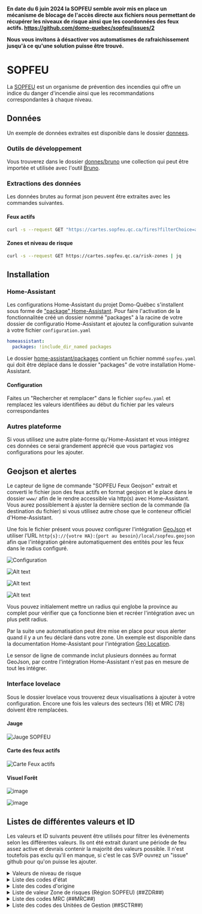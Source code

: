 **En date du 6 juin 2024 la SOPFEU semble avoir mis en place un mécanisme de blocage de l'accès directe aux fichiers nous permettant de récupérer les niveaux de risque ainsi que les coordonnées des feux actifs. https://github.com/domo-quebec/sopfeu/issues/2**

**Nous vous invitons à désactiver vos automatismes de rafraichissement jusqu'à ce qu'une solution puisse être trouvé.**


# SOPFEU

La [SOPFEU](https://sopfeu.qc.ca) est un organisme de prévention des incendies qui offre un indice du danger d'incendie ainsi que les recommandations correspondantes à chaque niveau.

## Données

Un exemple de données extraites est disponible dans le dossier [donnees](donnees).

### Outils de développement

Vous trouverez dans le dossier [donnes/bruno](donnes/bruno) une collection qui peut être importée et utilisée avec l'outil [Bruno](https://www.usebruno.com/).

### Extractions des données

Les données brutes au format json peuvent être extraites avec les commandes suivantes.

#### Feux actifs

```bash
curl -s --request GET "https://cartes.sopfeu.qc.ca/fires?filterChoice=active" | jq
```

#### Zones et niveau de risque

```bash
curl -s --request GET https://cartes.sopfeu.qc.ca/risk-zones | jq
```

## Installation

### Home-Assistant

Les configurations Home-Assistant du projet Domo-Québec s'installent sous forme de ["package" Home-Assistant](https://www.home-assistant.io/docs/configuration/packages/). Pour faire l'activation de la fonctionnalitée créé un dossier nommé "packages" à la racine de votre dossier de configuratio Home-Assistant et ajoutez la configuration suivante à votre fichier `configuration.yaml`

```yaml
homeassistant:
  packages: !include_dir_named packages
```

Le dossier [home-assistant/packages](home-assistant/packages) contient un fichier nommé `sopfeu.yaml` qui doit être déplacé dans le dossier "packages" de votre installation Home-Assistant.

#### Configuration

Faites un "Rechercher et remplacer" dans le fichier `sopfeu.yaml` et remplacez les valeurs identifiées au début du fichier par les valeurs correspondantes

### Autres plateforme

Si vous utilisez une autre plate-forme qu'Home-Assistant et vous intégrez ces données ce serai grandement apprécié que vous partagiez vos configurations pour les ajouter.

## Geojson et alertes

Le capteur de ligne de commande "SOPFEU Feux Geojson" extrait et converti le fichier json des feux actifs en format geojson et le place dans le dossier `www/` afin de le rendre accessible via http(s) avec Home-Assistant. Vous aurez possiblement à ajuster la dernière section de la commande (la destination du fichier) si vous utilisez autre chose que le conteneur officiel d'Home-Assistant.

Une fois le fichier présent vous pouvez configurer l'intégration [GeoJson](https://www.home-assistant.io/integrations/geo_json_events/) et utiliser l’URL `http{s}://{votre HA}:{port au besoin}/local/sopfeu.geojson` afin que l'intégration génère automatiquement des entités pour les feux dans le radius configuré.

![Configuration](images/geojson/geojson1.png)

![Alt text](images/geojson/geojson2.png)

![Alt text](images/geojson/geojson3.png)

![Alt text](images/geojson/geojson4.png)

Vous pouvez initialement mettre un radius qui englobe la province au complet pour vérifier que ça fonctionne bien et recréer l'intégration avec un plus petit radius.

Par la suite une automatisation peut être mise en place pour vous alerter quand il y a un feu déclaré dans votre zone. Un exemple est disponible dans la documentation Home-Assistant pour l'intégration [Geo Location](https://www.home-assistant.io/integrations/geo_location/).

Le sensor de ligne de commande inclut plusieurs données au format GeoJson, par contre l'intégration Home-Assistant n'est pas en mesure de tout les intégrer.

### Interface lovelace

Sous le dossier lovelace vous trouverez deux visualisations à ajouter à votre configuration. Encore une fois les valeurs des secteurs (16) et MRC (78) doivent être remplacées.

#### Jauge

![Jauge SOPFEU](home-assistant/lovelace/jauge/sopfeu-gauge.png)

#### Carte des feux actifs

![Carte Feux actifs](home-assistant/lovelace/markdown-card/sopfeu-markdown.png)

#### Visuel Forêt

![image](https://github.com/MichelJourdain/domo-quebec/assets/83040228/a69a56b3-143d-4bd7-8117-c2ad96443674)

![image](https://github.com/MichelJourdain/domo-quebec/assets/83040228/111e4fd9-2aac-40c7-8ed4-d00730036f5a)

## Listes de différentes valeurs et ID

Les valeurs et ID suivants peuvent être utilisés pour filtrer les évènements selon les différentes valeurs. Ils ont été extrait durant une période de feu assez active et devrais contenir la majorité des valeurs possible. Il n'est toutefois pas exclu qu'il en manque, si c'est le cas SVP ouvrez un "issue" github pour qu'on puisse les ajouter.

<details>
<summary>Valeurs de niveau de risque</summary>

| Valeur | Niveau     | Description                                                                                                                                                                                                                                                  |
| ------ | ---------- | ------------------------------------------------------------------------------------------------------------------------------------------------------------------------------------------------------------------------------------------------------------ |
| 1      | BAS        | Risque d’incendie de faible intensité à propagation limitée, c’est le bon moment pour allumer votre feu de camp.                                                                                                                                             |
| 2      | MODÉRÉ     | Risque d’incendie de surface se propageant de façon modérée et se contrôlant généralement bien, faite uniquement des feux de petite dimension (1m X 1m maximum).                                                                                             |
| 3      | ÉLEVÉ      | Risque d’incendie de surface d’intensité modérée à vigoureuse qui pose des défis de contrôle lors du combat terrestre, n’allumez pas si la vitesse du vent est supérieure à 20 km/h.                                                                         |
| 4      | TRÈS ÉLEVÉ | Risque d’incendie de forte intensité avec allumage partiel ou complet des cimes dont les conditions au front sont au-delà de la capacité des équipes terrestres, faites des feux seulement dans des installations munies d’un pare-étincelles réglementaire. |
| 5      | EXTRÊME    | Risque d’incendie de cimes de fortes intensité, qui se propage à grande vitesse et qui peut devenir incontrôlable, évitez de faire des feux.                                                                                                                 |

Source: [https://sopfeu.qc.ca/comment-calcule-t-on-le-danger-dincendie/](https://sopfeu.qc.ca/comment-calcule-t-on-le-danger-dincendie/)

</details>

<details>
<summary>Liste des codes d'état</summary>

| id  | État             |
| --- | ---------------- |
| 0   | Recensé          |
| 2   | Sous-observation |
| 3   | Hors-contrôle    |
| 4   | Contenu          |
| 5   | Maîtrisé         |
| 6   | Éteint           |

[Référence sur les états](https://sopfeu.qc.ca/comprendre-les-conditions-dun-incendie/)

</details>

<details>
<summary>Liste des codes d'origine</summary>

| id  | Origine           |
| --- | ----------------- |
| 1   | Foudre            |
| 2   | Chemin de fer     |
| 3   | Op. forestières   |
| 4   | Op. industrielles |
| 5   | Incendiaires      |
| 6   | Résidants         |
| 7   | Récréation        |
| 8   | Diverses          |
| 9   | À déterminer      |

</details>

<details>
<summary>Liste de valeur Zone de risques (Région SOPFEU) (##ZDR##)</summary>

| Zone | Emplacement               |
| ---- | ------------------------- |
| 48   | Baie-des-Chaleurs         |
| 23   | Beauce-Appalaches         |
| 64   | Caniapiscau               |
| 22   | Centre-du-Québec          |
| 29   | Charlevoix                |
| 36   | Chibougamau-Rte du Nord   |
| 53   | Chisasibi                 |
| 38   | Chute-des-Passes          |
| 51   | Eastmain                  |
| 21   | Estrie                    |
| 65   | Fermont-Schefferville     |
| 40   | Forestville-Labrieville   |
| 49   | Gaspé                     |
| 15   | Gatineau                  |
| 60   | Île d'Anticosti           |
| 61   | Îles de la Madeleine      |
| 45   | Kamouraska-RDL-Témisc.    |
| 2    | La Sarre-Amos             |
| 26   | La Tuque                  |
| 37   | Lac Albanel               |
| 32   | Lac-Saint-Jean            |
| 59   | Laforge - 2               |
| 16   | Laurentides               |
| 69   | Le Golfe-du-St-Laurent    |
| 57   | LG-3                      |
| 58   | LG-4                      |
| 8    | Maganasipi-Dumoine        |
| 14   | Manawan                   |
| 43   | Manic 5 - nord SM3        |
| 24   | Maskinongé-Les Chenaux    |
| 1    | Matagami                  |
| 47   | Matane-Chic-Chocs         |
| 6    | Mégiscane-Gouin           |
| 44   | Minganie                  |
| 20   | Montérégie                |
| 63   | Monts-Otish               |
| 35   | Monts-Valin               |
| 54   | Némaska                   |
| 17   | Nord de Montréal          |
| 13   | Outaouais-Labelle         |
| 11   | Parent-Windigo            |
| 12   | Pontiac                   |
| 27   | Portneuf                  |
| 28   | Québec                    |
| 3    | Quévillon-Waswanipi       |
| 56   | Radisson                  |
| 33   | Réserve Ashuapmushuan     |
| 30   | Réserve des Laurentides   |
| 10   | Réserve La Vérendrye      |
| 46   | Rimouski-Matapédia        |
| 68   | Rivière du petit Méticana |
| 34   | Rivière Mistassini        |
| 66   | Rivière Moisie            |
| 67   | Rivière Romaine           |
| 4    | Rouyn-Noranda             |
| 31   | Saguenay                  |
| 55   | Sarcelle                  |
| 42   | Sept-îles                 |
| 25   | St-Maurice-Mastigouche    |
| 7    | Témiscamingue             |
| 62   | Tichégami                 |
| 5    | Val-d'Or-Senneterre       |
| 50   | Waskaganish               |
| 52   | Wemindji                  |

</details>

<details>
<summary>Liste des codes MRC (##MRC##)</summary>

| id  | MRC                         |
| --- | --------------------------- |
| 2   | Le Rocher-Percé             |
| 3   | La Côte-de-Gaspé            |
| 4   | La Haute-Gaspésie           |
| 6   | Avignon                     |
| 7   | La Matapédia                |
| 8   | La Matanie                  |
| 10  | Rimouski-Neigette           |
| 12  | Rivière-du-Loup             |
| 14  | Kamouraska                  |
| 15  | Charlevoix-Est              |
| 18  | Montmagny                   |
| 22  | La Jacques-Cartier          |
| 27  | Robert-Cliche               |
| 28  | Les Etchemins               |
| 29  | Beauce-Sartigan             |
| 30  | Le Granit                   |
| 31  | Les Appalaches              |
| 32  | L'Érable                    |
| 33  | Lotbinière                  |
| 34  | Portneuf                    |
| 35  | Mékinac                     |
| 39  | Arthabaska                  |
| 40  | Les Sources                 |
| 41  | Le Haut-Saint-François      |
| 42  | Le Val-Saint-François       |
| 44  | Coaticook                   |
| 45  | Memphrémagog                |
| 47  | La Haute-Yamaska            |
| 48  | Acton                       |
| 49  | Drummond                    |
| 51  | Maskinongé                  |
| 54  | Les Maskoutains             |
| 56  | Le Haut-Richelieu           |
| 61  | Joliette                    |
| 62  | Matawinie                   |
| 63  | Montcalm                    |
| 67  | Roussillon                  |
| 70  | Beauharnois-Salaberry       |
| 72  | Deux-Montagnes              |
| 75  | La Rivière-du-Nord          |
| 76  | Argenteuil                  |
| 77  | Les Pays-d'en-Haut          |
| 78  | Les Laurentides             |
| 79  | Antoine-Labelle             |
| 80  | Papineau                    |
| 82  | Les Collines-de-l'Outaouais |
| 83  | La Vallée-de-la-Gatineau    |
| 84  | Pontiac                     |
| 85  | Témiscamingue               |
| 86  | Rouyn-Noranda               |
| 87  | Abitibi-Ouest               |
| 88  | Abitibi                     |
| 89  | La Vallée-de-l'Or           |
| 90  | La Tuque                    |
| 91  | Le Domaine-du-Roy           |
| 92  | Maria-Chapdelaine           |
| 93  | Lac-Saint-Jean-Est          |
| 95  | La Haute-Côte-Nord          |
| 96  | Manicouagan                 |
| 251 | Lévis                       |
| 371 | Trois-Rivières              |
| 372 | Les Chenaux                 |
| 941 | Saguenay                    |
| 942 | Le Fjord-du-Saguenay        |
| 971 | Sept-Rivières               |
| 981 | Minganie                    |
| 991 | Jamésie                     |
| 993 | Nouveau toponyme à venir    |

</details>

<details>
<summary>Liste des codes des Unitées de Gestion (##SCTR##)</summary>

| id  | Unité                                  |
| --- | -------------------------------------- |
| 11  | Grand-portage                          |
| 12  | Bas-st-laurent                         |
| 23  | Saguenay-sud shipshaw                  |
| 24  | Riviere-péribonka                      |
| 25  | Roberval saint-félicien                |
| 27  | Mistassini                             |
| 35  | Beauce-appalaches                      |
| 41  | Bas-saint-maurice                      |
| 42  | Windigo-gouin                          |
| 51  | Estrie                                 |
| 52  | Montérégie                             |
| 71  | Coulonge                               |
| 72  | Basse-lièvre                           |
| 73  | Haute-gatineau                         |
| 74  | Cabonga                                |
| 81  | Témiscamingue                          |
| 82  | Rouyn-noranda                          |
| 83  | Val-d'or                               |
| 84  | Megiscane                              |
| 85  | Lac-abitibi                            |
| 86  | Harricana-sud                          |
| 93  | Manicouagan-outardes                   |
| 94  | Sept-iles havre-saint-pierre anticosti |
| 97  | Escoumins-forestville                  |
| 102 | Chibougamau                            |
| 105 | Mont-plamondon                         |
| 106 | Harricana-nord                         |
| 107 | Quévillon                              |
| 111 | Baie-des-chaleurs                      |
| 112 | Gaspésie                               |
| 141 | Lanaudière                             |
| 151 | Laurentides                            |

</details>
